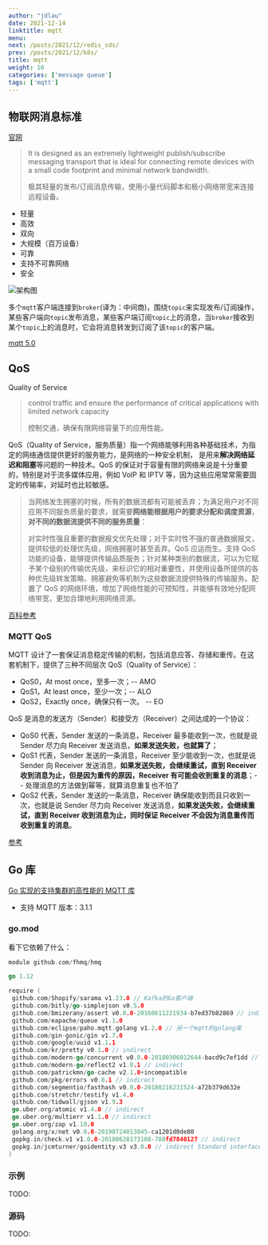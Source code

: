 ```yaml
---
author: "jdlau"
date: 2021-12-14
linktitle: mqtt
menu:
next: /posts/2021/12/redis_sds/
prev: /posts/2021/12/k8s/
title: mqtt
weight: 10
categories: ['message queue']
tags: ['mqtt']
---
```


## 物联网消息标准

[官网](https://mqtt.org/)

> It is designed as an extremely lightweight publish/subscribe messaging transport that is ideal for connecting remote devices with a small code footprint and minimal network bandwidth.
>
> 极其轻量的发布/订阅消息传输，使用小量代码脚本和极小网络带宽来连接远程设备。

- 轻量
- 高效
- 双向
- 大规模（百万设备）
- 可靠
- 支持不可靠网络
- 安全

![架构图](/image/mqtt架构图.png)

多个`mqtt`客户端连接到`broker`(译为：中间商)，围绕`topic`来实现发布/订阅操作，某些客户端向`topic`发布消息，某些客户端订阅`topic`上的消息，当`broker`接收到某个`topic`上的消息时，它会将消息转发到订阅了该`topic`的客户端。

[mqtt 5.0](https://docs.oasis-open.org/mqtt/mqtt/v5.0/mqtt-v5.0.html)

## QoS

Quality of Service

> control traffic and ensure the performance of critical applications with limited network capacity
>
> 控制交通，确保有限网络容量下的应用性能。

QoS（Quality of Service，服务质量）指一个网络能够利用各种基础技术，为指定的网络通信提供更好的服务能力，是网络的一种安全机制， 是用来**解决网络延迟和阻塞**等问题的一种技术。QoS 的保证对于容量有限的网络来说是十分重要的，特别是对于流多媒体应用，例如 VoIP 和 IPTV 等，因为这些应用常常需要固定的传输率，对延时也比较敏感。

> 当网络发生拥塞的时候，所有的数据流都有可能被丢弃；为满足用户对不同应用不同服务质量的要求，就需要**网络能根据用户的要求分配和调度资源**，**对不同的数据流提供不同的服务质量**：
>
> 对实时性强且重要的数据报文优先处理；对于实时性不强的普通数据报文，提供较低的处理优先级，网络拥塞时甚至丢弃。QoS 应运而生。支持 QoS 功能的设备，能够提供传输品质服务；针对某种类别的数据流，可以为它赋予某个级别的传输优先级，来标识它的相对重要性，并使用设备所提供的各种优先级转发策略、拥塞避免等机制为这些数据流提供特殊的传输服务。配置了 QoS 的网络环境，增加了网络性能的可预知性，并能够有效地分配网络带宽，更加合理地利用网络资源。

[百科参考](https://baike.baidu.com/item/qos/404053)

### MQTT QoS

MQTT 设计了一套保证消息稳定传输的机制，包括消息应答、存储和重传。在这套机制下，提供了三种不同层次 QoS（Quality of Service）：

- QoS0，At most once，至多一次；-- AMO
- QoS1，At least once，至少一次；-- ALO
- QoS2，Exactly once，确保只有一次。 -- EO

QoS 是消息的发送方（Sender）和接受方（Receiver）之间达成的一个协议：

- QoS0 代表，Sender 发送的一条消息，Receiver 最多能收到一次，也就是说 Sender 尽力向 Receiver 发送消息，**如果发送失败，也就算了**；
- QoS1 代表，Sender 发送的一条消息，Receiver 至少能收到一次，也就是说 Sender 向 Receiver 发送消息，**如果发送失败，会继续重试，直到 Receiver 收到消息为止，但是因为重传的原因，Receiver 有可能会收到重复的消息**；-- 处理消息的方法做到幂等，就算消息重复也不怕了
- QoS2 代表，Sender 发送的一条消息，Receiver 确保能收到而且只收到一次，也就是说 Sender 尽力向 Receiver 发送消息，**如果发送失败，会继续重试，直到 Receiver 收到消息为止，同时保证 Receiver 不会因为消息重传而收到重复的消息**。

[参考](https://zhuanlan.zhihu.com/p/80203905)

## Go 库

[Go 实现的支持集群的高性能的 MQTT 库](https://github.com/fhmq/hmq/)

- 支持 MQTT 版本：3.1.1

### go.mod

看下它依赖了什么：

```go
module github.com/fhmq/hmq

go 1.12

require (
 github.com/Shopify/sarama v1.23.0 // Kafka的Go客户端
 github.com/bitly/go-simplejson v0.5.0
 github.com/bmizerany/assert v0.0.0-20160611221934-b7ed37b82869 // indirect
 github.com/eapache/queue v1.1.0
 github.com/eclipse/paho.mqtt.golang v1.2.0 // 另一个mqtt的golang库
 github.com/gin-gonic/gin v1.7.0
 github.com/google/uuid v1.1.1
 github.com/kr/pretty v0.1.0 // indirect
 github.com/modern-go/concurrent v0.0.0-20180306012644-bacd9c7ef1dd // indirect
 github.com/modern-go/reflect2 v1.0.1 // indirect
 github.com/patrickmn/go-cache v2.1.0+incompatible
 github.com/pkg/errors v0.8.1 // indirect
 github.com/segmentio/fasthash v0.0.0-20180216231524-a72b379d632e
 github.com/stretchr/testify v1.4.0
 github.com/tidwall/gjson v1.9.3
 go.uber.org/atomic v1.4.0 // indirect
 go.uber.org/multierr v1.1.0 // indirect
 go.uber.org/zap v1.10.0
 golang.org/x/net v0.0.0-20190724013045-ca1201d0de80
 gopkg.in/check.v1 v1.0.0-20180628173108-788fd7840127 // indirect
 gopkg.in/jcmturner/goidentity.v3 v3.0.0 // indirect Standard interface for holding authenticated identities and their attributes.
)
```

### 示例

TODO:

### 源码

TODO:

